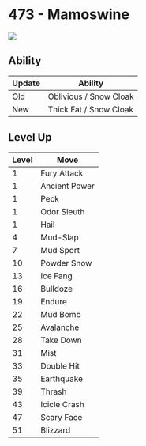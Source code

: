 # 473 - Mamoswine
![][473]

## Ability

Update | Ability
---    | ---
Old    | Oblivious / Snow Cloak
New    | Thick Fat / Snow Cloak

## Level Up

Level | Move
---   | ---
  1   | Fury Attack
  1   | Ancient Power
  1   | Peck
  1   | Odor Sleuth
  1   | Hail
  4   | Mud-Slap
  7   | Mud Sport
 10   | Powder Snow
 13   | Ice Fang
 16   | Bulldoze
 19   | Endure
 22   | Mud Bomb
 25   | Avalanche
 28   | Take Down
 31   | Mist
 33   | Double Hit
 35   | Earthquake
 39   | Thrash
 43   | Icicle Crash
 47   | Scary Face
 51   | Blizzard



[473]: /img/pokemon/473.png
